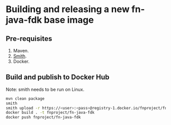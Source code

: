 # Building and releasing a new fn-java-fdk base image

## Pre-requisites
1. Maven.
2. [Smith](https://github.com/oracle/smith).
3. Docker.

## Build and publish to Docker Hub

Note: smith needs to be run on Linux.

```sh
mvn clean package
smith
smith upload -r https://<user>:<pass>@registry-1.docker.io/fnproject/fn-java-fdk:micro-jrebase
docker build . -t fnproject/fn-java-fdk
docker push fnproject/fn-java-fdk
```
